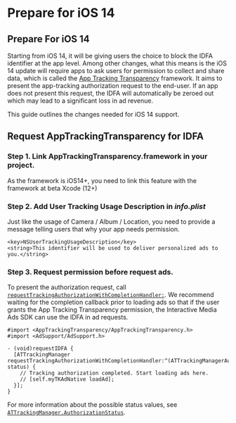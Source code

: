 # Prepare for iOS 14

## Prepare For iOS 14 <a href="prepare-for-ios-14" id="prepare-for-ios-14"></a>

Starting from iOS 14, it will be giving users the choice to block the IDFA identifier at the app level. Among other changes, what this means is the iOS 14 update will require apps to ask users for permission to collect and share data, which is called the [App Tracking Transparency](https://developer.apple.com/documentation/apptrackingtransparency) framework. It aims to present the app-tracking authorization request to the end-user. If an app does not present this request, the IDFA will automatically be zeroed out which may lead to a significant loss in ad revenue.

This guide outlines the changes needed for iOS 14 support.

## Request AppTrackingTransparency for IDFA <a href="request-apptrackingtransparency-for-idfa" id="request-apptrackingtransparency-for-idfa"></a>

### Step 1. Link AppTrackingTransparency.framework in your project. <a href="step-1-link-apptrackingtransparencyframework-in-your-project" id="step-1-link-apptrackingtransparencyframework-in-your-project"></a>

As the framework is iOS14+, you need to link this feature with the framework at beta Xcode (12+)

### Step 2. Add User Tracking Usage Description in _info.plist_ <a href="step-2-add-user-tracking-usage-description-in-infoplist" id="step-2-add-user-tracking-usage-description-in-infoplist"></a>

Just like the usage of Camera / Album / Location, you need to provide a message telling users that why your app needs permission.

```
<key>NSUserTrackingUsageDescription</key>
<string>This identifier will be used to deliver personalized ads to you.</string>
```

### Step 3. Request permission before request ads. <a href="step-3-request-permission-before-request-ads" id="step-3-request-permission-before-request-ads"></a>

To present the authorization request, call [`requestTrackingAuthorizationWithCompletionHandler:`](https://developer.apple.com/documentation/apptrackingtransparency/attrackingmanager/3547037-requesttrackingauthorization). We recommend waiting for the completion callback prior to loading ads so that if the user grants the App Tracking Transparency permission, the Interactive Media Ads SDK can use the IDFA in ad requests.

```
#import <AppTrackingTransparency/AppTrackingTransparency.h>
#import <AdSupport/AdSupport.h>

- (void)requestIDFA {
  [ATTrackingManager requestTrackingAuthorizationWithCompletionHandler:^(ATTrackingManagerAuthorizationStatus status) {
    // Tracking authorization completed. Start loading ads here.
    // [self.myTKAdNative loadAd];
  }];
}
```

For more information about the possible status values, see [`ATTrackingManager.AuthorizationStatus`](https://developer.apple.com/documentation/apptrackingtransparency/attrackingmanager/authorizationstatus).
